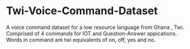 # Twi-Voice-Command-Dataset
A voice command dataset for a low resource language from Ghana , Twi.
Comprised of 4 commands for IOT and Question-Answer appications.
Words in command are twi equivalents of on, off, yes and no.
